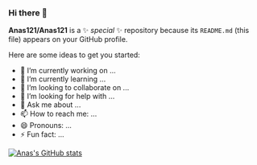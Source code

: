 ### Hi there 👋


**Anas121/Anas121** is a ✨ _special_ ✨ repository because its `README.md` (this file) appears on your GitHub profile.

Here are some ideas to get you started:

- 🔭 I’m currently working on ...
- 🌱 I’m currently learning ...
- 👯 I’m looking to collaborate on ...
- 🤔 I’m looking for help with ...
- 💬 Ask me about ...
- 📫 How to reach me: ...
- 😄 Pronouns: ...
- ⚡ Fun fact: ...


[![Anas's GitHub stats](https://github-readme-stats.vercel.app/api?username=Anas121)](https://github.com/anuraghazra/github-readme-stats)

